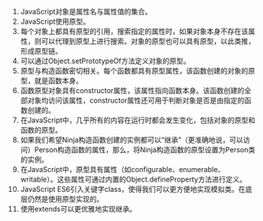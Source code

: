 1. JavaScript对象是属性名与属性值的集合。
2. JavaScript使用原型。
3. 每个对象上都具有原型的引用，搜索指定的属性时，如果对象本身不存在该属性，则可以代理到原型上进行搜索。对象的原型也可以具有原型，以此类推，形成原型链。
4. 可以通过Object.setPrototypeOf方法定义对象的原型。
5. 原型与构造函数密切相关。每个函数都具有原型属性，该函数创建的对象的原型，就是函数本身。
6.  函数原型对象具有constructor属性，该属性指向函数本身。该函数创建的全部对象均访问该属性，constructor属性还可用于判断对象是否是由指定的函数创建的。
7. 在JavaScript中，几乎所有的内容在运行时都会发生变化，包括对象的原型和函数的原型。
8. 如果我们希望Ninja构造函数创建的实例都可以“继承”（更准确地说，可以访问）Person构造函数的属性，那么，将Ninja构造函数的原型设置为Person类的实例。
9. 在JavaScript中，原型具有属性（如configurable、enumerable、writable）。这些属性可通过内置的Object.defineProperty方法进行定义。
10. JavaScript ES6引入关键字class，使得我们可以更方便地实现模拟类。在底层仍然是使用原型实现的。
11. 使用extends可以更优雅地实现继承。